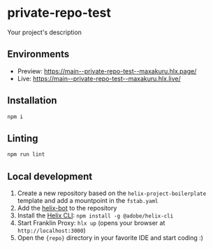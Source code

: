 # private-repo-test
Your project's description

## Environments
- Preview: https://main--private-repo-test--maxakuru.hlx.page/
- Live: https://main--private-repo-test--maxakuru.hlx.live/

## Installation

```sh
npm i
```

## Linting

```sh
npm run lint
```

## Local development

1. Create a new repository based on the `helix-project-boilerplate` template and add a mountpoint in the `fstab.yaml`
2. Add the [helix-bot](https://github.com/apps/helix-bot) to the repository
3. Install the [Helix CLI](https://github.com/adobe/helix-cli): `npm install -g @adobe/helix-cli`
4. Start Franklin Proxy: `hlx up` (opens your browser at `http://localhost:3000`)
5. Open the `{repo}` directory in your favorite IDE and start coding :)
